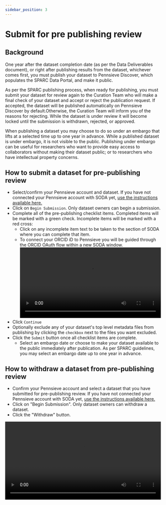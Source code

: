 ```yaml
---
sidebar_position: 3
---
```


# Submit for pre publishing review

## Background

One year after the dataset completion date (as per the Data Deliverables document), or right after publishing results from the dataset, whichever comes first, you must publish your dataset to Pennsieve Discover, which populates the SPARC Data Portal, and make it public.

As per the SPARC publishing process, when ready for publishing, you must submit your dataset for review again to the Curation Team who will make a final check of your dataset and accept or reject the publication request. If accepted, the dataset will be published automatically on Pennsieve Discover by default.Otherwise, the Curation Team will inform you of the reasons for rejecting. While the dataset is under review it will become locked until the submission is withdrawn, rejected, or approved.

When publishing a dataset you may choose to do so under an embargo that lifts at a selected time up to one year in advance. While a published dataset is under embargo, it is not visible to the public. Publishing under embargo can be useful for researchers who want to provide easy access to collaborators without making their dataset public; or to researchers who have intellectual property concerns.

## How to submit a dataset for pre-publishing review

- Select/confirm your Pennsieve account and dataset. If you have not connected your Pennsieve account with SODA yet, [use the instructions available here.](../manage-dataset/connect-your-pennsieve-account-with-soda)
- Click on `Begin Submission`. Only dataset owners can begin a submission.
- Complete all of the pre-publishing checklist items. Completed items will be marked with a green check. Incomplete items will be marked with a red cross:
  - Click on any incomplete item text to be taken to the section of SODA where you can complete that item.
  - To connect your ORCID iD to Pennsieve you will be guided through the ORCID OAuth flow within a new SODA window.
    <video
       controls
       width="100%"
       src="https://github.com/fairdataihub/SODA-for-SPARC/raw/main/docs/documentation/Videos/pre-publishing-checklist.mp4"
    />
- Click `Continue`
- Optionally exclude any of your dataset's top level metadata files from publishing by clicking the `checkbox` next to the files you want excluded.
- Click the `Submit` button once all checklist items are complete.
  - Select an embargo date or choose to make your dataset available to the
    public immediately after publication. As per SPARC guidelines, you may
    select an embargo date up to one year in advance.

## How to withdraw a dataset from pre-publishing review

- Confirm your Pennsieve account and select a dataset that you have
  submitted for pre-publishing review. If you have not connected your
  Pennsieve account with SODA yet, [use the instructions available here.](../manage-dataset/connect-your-pennsieve-account-with-soda)
- Click on "Begin Submission". Only dataset owners can withdraw a
  dataset.
- Click the "Withdraw" button.

<video
   controls
   width="100%"
   src="https://github.com/fairdataihub/SODA-for-SPARC/raw/main/docs/documentation/Videos/withdraw.mp4"
/>

